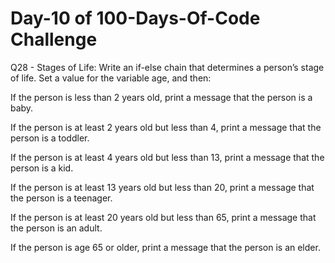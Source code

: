 # Day-10 of 100-Days-Of-Code Challenge
Q28 - Stages of Life: Write an if-else chain that determines a person’s stage of life. Set a value for the variable age, and then:

If the person is less than 2 years old, print a message that the person is a baby.

If the person is at least 2 years old but less than 4, print a message that the person is a toddler.

If the person is at least 4 years old but less than 13, print a message that the person is a kid.

If the person is at least 13 years old but less than 20, print a message that the person is a teenager.

If the person is at least 20 years old but less than 65, print a message that the person is an adult.

If the person is age 65 or older, print a message that the person is an elder.